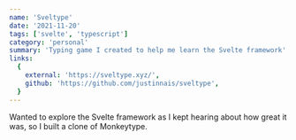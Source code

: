 ```yaml
---
name: 'Sveltype'
date: '2021-11-20'
tags: ['svelte', 'typescript']
category: 'personal'
summary: 'Typing game I created to help me learn the Svelte framework'
links:
  {
    external: 'https://sveltype.xyz/',
    github: 'https://github.com/justinnais/sveltype',
  }
---
```


Wanted to explore the Svelte framework as I kept hearing about how great it was, so I built a clone of Monkeytype.

